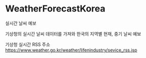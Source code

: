 # WeatherForecastKorea
실시간 날씨 예보

기상청의 실시간 날씨 데이터를 가져와 한국의 지역별 현재, 중기 날씨 예보

기상청 실시간 RSS 주소 https://www.weather.go.kr/weather/lifenindustry/sevice_rss.jsp
